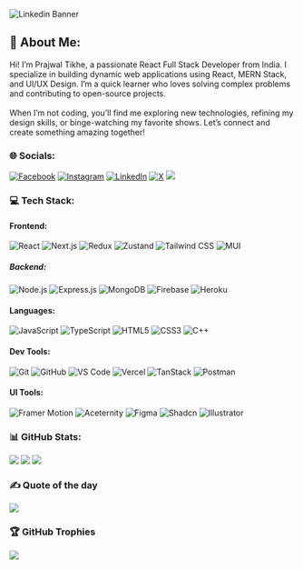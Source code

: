 ![Linkedin Banner](https://github.com/user-attachments/assets/65c51e6d-c053-482b-8002-3555fb95c2f4)

## 💫 About Me:
Hi! I’m Prajwal Tikhe, a passionate React Full Stack Developer from India. I specialize in building dynamic web applications using React, MERN Stack, and UI/UX Design. I’m a quick learner who loves solving complex problems and contributing to open-source projects.<br><br>When I’m not coding, you’ll find me exploring new technologies, refining my design skills, or binge-watching my favorite shows. Let’s connect and create something amazing together!

### 🌐 Socials:
[![Facebook](https://img.shields.io/badge/Facebook-%231877F2.svg?logo=Facebook&logoColor=white)](https://facebook.com/prajwal.tikhe.10) [![Instagram](https://img.shields.io/badge/Instagram-%23E4405F.svg?logo=Instagram&logoColor=white)](https://instagram.com/prajwal.tikhe) [![LinkedIn](https://img.shields.io/badge/LinkedIn-%230077B5.svg?logo=linkedin&logoColor=white)](https://linkedin.com/in/prajwaltikhe) [![X](https://img.shields.io/badge/X-black.svg?logo=X&logoColor=white)](https://x.com/prajwaltikhe10) 
[![](https://visitcount.itsvg.in/api?id=prajwaltikhe&icon=0&color=3)](https://visitcount.itsvg.in)

### 💻 Tech Stack:

#### **Frontend:**
![React](https://img.shields.io/badge/react-%2320232a.svg?style=for-the-badge&logo=react&logoColor=%2361DAFB) ![Next.js](https://img.shields.io/badge/Next-black?style=for-the-badge&logo=next.js&logoColor=white) ![Redux](https://img.shields.io/badge/redux-%23593d88.svg?style=for-the-badge&logo=redux&logoColor=white) ![Zustand](https://img.shields.io/badge/Zustand-%2320232a.svg?style=for-the-badge&logo=react&logoColor=%2361DAFB) ![Tailwind CSS](https://img.shields.io/badge/tailwindcss-%2338B2AC.svg?style=for-the-badge&logo=tailwind-css&logoColor=white) ![MUI](https://img.shields.io/badge/MUI-%230081CB.svg?style=for-the-badge&logo=mui&logoColor=white)

##### **Backend:**
![Node.js](https://img.shields.io/badge/node.js-6DA55F?style=for-the-badge&logo=node.js&logoColor=white) ![Express.js](https://img.shields.io/badge/express.js-%23404d59.svg?style=for-the-badge&logo=express&logoColor=%2361DAFB) ![MongoDB](https://img.shields.io/badge/MongoDB-%234ea94b.svg?style=for-the-badge&logo=mongodb&logoColor=white) ![Firebase](https://img.shields.io/badge/firebase-%23039BE5.svg?style=for-the-badge&logo=firebase) ![Heroku](https://img.shields.io/badge/heroku-%23430098.svg?style=for-the-badge&logo=heroku&logoColor=white)

#### **Languages:**
![JavaScript](https://img.shields.io/badge/javascript-%23323330.svg?style=for-the-badge&logo=javascript&logoColor=%23F7DF1E) ![TypeScript](https://img.shields.io/badge/typescript-%23007ACC.svg?style=for-the-badge&logo=typescript&logoColor=white) ![HTML5](https://img.shields.io/badge/html5-%23E34F26.svg?style=for-the-badge&logo=html5&logoColor=white) ![CSS3](https://img.shields.io/badge/css3-%231572B6.svg?style=for-the-badge&logo=css3&logoColor=white) ![C++](https://img.shields.io/badge/c++-%2300599C.svg?style=for-the-badge&logo=c%2B%2B&logoColor=white)

#### **Dev Tools:**
![Git](https://img.shields.io/badge/git-%23F05033.svg?style=for-the-badge&logo=git&logoColor=white) ![GitHub](https://img.shields.io/badge/github-%23121011.svg?style=for-the-badge&logo=github&logoColor=white) ![VS Code](https://img.shields.io/badge/VS%20Code-%23007ACC.svg?style=for-the-badge&logo=visual-studio-code&logoColor=white) ![Vercel](https://img.shields.io/badge/Vercel-%23000000.svg?style=for-the-badge&logo=vercel&logoColor=white) ![TanStack](https://img.shields.io/badge/TanStack-%234B8B3B.svg?style=for-the-badge&logo=react-query&logoColor=white) ![Postman](https://img.shields.io/badge/Postman-FF6C37?style=for-the-badge&logo=postman&logoColor=white)

#### **UI Tools:**
![Framer Motion](https://img.shields.io/badge/Framer%20Motion-%23000000.svg?style=for-the-badge&logo=framer&logoColor=white) ![Aceternity](https://img.shields.io/badge/Aceternity-%2320232a.svg?style=for-the-badge&logo=react&logoColor=%2361DAFB) ![Figma](https://img.shields.io/badge/figma-%23F24E1E.svg?style=for-the-badge&logo=figma&logoColor=white) ![Shadcn](https://img.shields.io/badge/Shadcn-%2320232a.svg?style=for-the-badge&logo=react&logoColor=%2361DAFB) ![Illustrator](https://img.shields.io/badge/adobe%20illustrator-%23FF9A00.svg?style=for-the-badge&logo=adobe%20illustrator&logoColor=white)

### 📊 GitHub Stats:
![](https://github-readme-stats.vercel.app/api?username=prajwaltikhe&theme=dark&hide_border=false&include_all_commits=true&count_private=true) ![](https://github-readme-streak-stats.herokuapp.com/?user=prajwaltikhe&theme=dark&hide_border=false) ![](https://github-readme-stats.vercel.app/api/top-langs/?username=prajwaltikhe&theme=dark&hide_border=false&include_all_commits=true&count_private=true&layout=compact)

### ✍️ Quote of the day
![](https://quotes-github-readme.vercel.app/api?type=horizontal&theme=radical)

### 🏆 GitHub Trophies
![](https://github-profile-trophy.vercel.app/?username=prajwaltikhe&theme=radical&no-frame=false&no-bg=true&margin-w=4)
